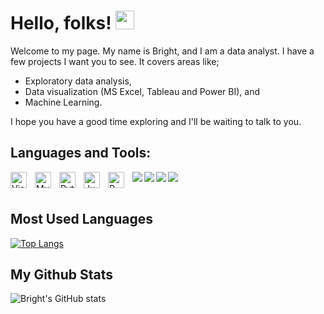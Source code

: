 # Hello, folks! <img src="https://raw.githubusercontent.com/MartinHeinz/MartinHeinz/master/wave.gif" width="30px">

Welcome to my page. My name is Bright, and I am a data analyst. I have a few projects I want you to see. It covers areas like;
- Exploratory data analysis, 
- Data visualization (MS Excel, Tableau and Power BI), and  
- Machine Learning. 
 
I hope you have a good time exploring and I'll be waiting to talk to you.


## Languages and Tools:

<img align="left" alt="Visual Studio Code" width="26px" src="https://cdn.jsdelivr.net/gh/devicons/devicon/icons/vscode/vscode-original.svg" style="padding-right:10px;" />
<img align="left" alt="MySQL" width="26px" src="https://cdn.jsdelivr.net/gh/devicons/devicon/icons/mysql/mysql-original.svg" style="padding-right:10px;" />
<img align="left" alt="Python" width="26px" src="https://cdn.jsdelivr.net/gh/devicons/devicon/icons/python/python-original.svg" style="padding-right:10px;" />
<img align="left" alt="Jupyter" width="26px" src="https://cdn.jsdelivr.net/gh/devicons/devicon/icons/jupyter/jupyter-original.svg" style="padding-right:10px;" />
<img align="left" alt="R" width="26px" src="https://cdn.jsdelivr.net/gh/devicons/devicon/icons/r/r-original.svg" style="padding-right:10px;" />
<img align="left" src="https://img.shields.io/badge/PowerBI-F2C811?style=for-the-badge&logo=Power%20BI&logoColor=white" />
<img align="left" src="https://img.shields.io/badge/Tableau-E97627?style=for-the-badge&logo=Tableau&logoColor=white" />
<img align="left" src="https://img.shields.io/badge/Microsoft_Excel-217346?style=for-the-badge&logo=microsoft-excel&logoColor=white" />
<img align="left" src="https://img.shields.io/badge/Colab-F9AB00?style=for-the-badge&logo=googlecolab&color=525252" />

<br />
<br />


## Most Used Languages
[![Top Langs](https://github-readme-stats.vercel.app/api/top-langs/?username=brighteze)](https://github.com/brighteze/github-readme-stats)


## My Github Stats
![Bright's GitHub stats](https://github-readme-stats.vercel.app/api?username=brighteze&theme=nord&show_icons=true)



